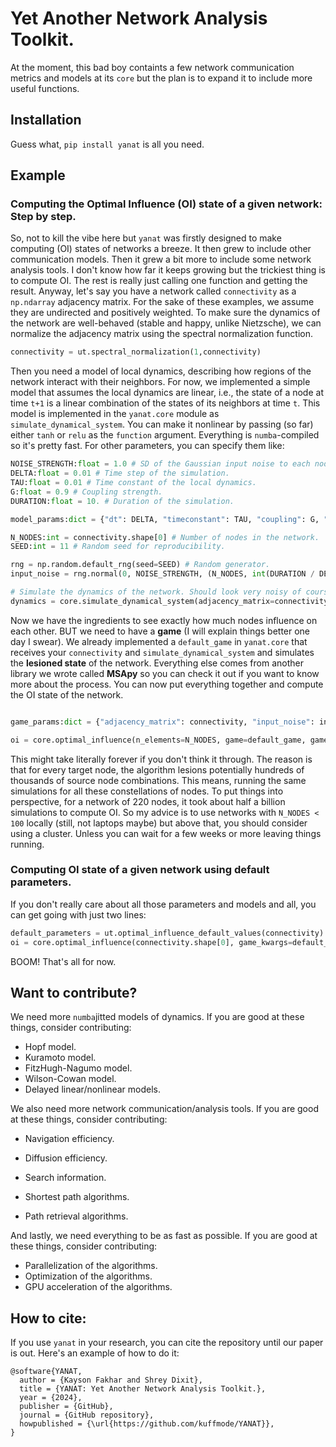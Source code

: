 # Yet Another Network Analysis Toolkit.
At the moment, this bad boy containts a few network communication metrics and models at its `core` but the plan is to expand it to include more useful functions.

## Installation
Guess what, `pip install yanat` is all you need.

## Example

### Computing the Optimal Influence (OI) state of a given network: Step by step.
So, not to kill the vibe here but `yanat` was firstly designed to make computing (OI) states of networks a breeze. It then grew to include other communication models. Then it grew a bit more to include some network analysis tools. I don't know how far it keeps growing but the trickiest thing is to compute OI. The rest is really just calling one function and getting the result. 
Anyway, let's say you have a network called `connectivity` as a `np.ndarray` adjacency matrix. For the sake of these examples, we assume they are undirected and positively weighted. To make sure the dynamics of the network are well-behaved (stable and happy, unlike Nietzsche), we can normalize the adjacency matrix using the spectral normalization function.

```python
connectivity = ut.spectral_normalization(1,connectivity)
```

Then you need a model of local dynamics, describing how regions of the network interact with their neighbors. For now, we implemented a simple model that assumes the local dynamics are linear, i.e., the state of a node at time `t+1` is a linear combination of the states of its neighbors at time `t`. This model is implemented in the `yanat.core` module as `simulate_dynamical_system`. You can make it nonlinear by passing (so far) either ``tanh`` or ``relu`` as the `function` argument. Everything is `numba`-compiled so it's pretty fast. For other parameters, you can specify them like: 

```python
NOISE_STRENGTH:float = 1.0 # SD of the Gaussian input noise to each node.
DELTA:float = 0.01 # Time step of the simulation.
TAU:float = 0.01 # Time constant of the local dynamics.
G:float = 0.9 # Coupling strength.
DURATION:float = 10. # Duration of the simulation.

model_params:dict = {"dt": DELTA, "timeconstant": TAU, "coupling": G, "duration": DURATION}

N_NODES:int = connectivity.shape[0] # Number of nodes in the network.
SEED:int = 11 # Random seed for reproducibility.

rng = np.random.default_rng(seed=SEED) # Random generator.
input_noise = rng.normal(0, NOISE_STRENGTH, (N_NODES, int(DURATION / DELTA)))

# Simulate the dynamics of the network. Should look very noisy of course. As long as you don't see NaNs or massive values, you're good.
dynamics = core.simulate_dynamical_system(adjacency_matrix=connectivity, input_matrix=input_noise, function=core.identity, **model_params)
```

Now we have the ingredients to see exactly how much nodes influence on each other. BUT we need to have a **game** (I will explain things better one day I swear). We already implemented a `default_game` in `yanat.core` that receives your `connectivity` and `simulate_dynamical_system` and simulates the **lesioned state** of the network. Everything else comes from another library we wrote called **MSApy** so you can check it out if you want to know more about the process. You can now put everything together and compute the OI state of the network.

```python

game_params:dict = {"adjacency_matrix": connectivity, "input_noise": input_noise, "model_params": model_params}

oi = core.optimal_influence(n_elements=N_NODES, game=default_game, game_kwargs=game_params)
```

This might take literally forever if you don't think it through. The reason is that for every target node, the algorithm lesions potentially hundreds of thousands of source node combinations. This means, running the same simulations for all these constellations of nodes. To put things into perspective, for a network of 220 nodes, it took about half a billion simulations to compute OI. So my advice is to use networks with `N_NODES < 100` locally (still, not laptops maybe) but above that, you should consider using a cluster. Unless you can wait for a few weeks or more leaving things running.

### Computing OI state of a given network using default parameters.
If you don't really care about all those parameters and models and all, you can get going with just two lines:

```python
default_parameters = ut.optimal_influence_default_values(connectivity)
oi = core.optimal_influence(connectivity.shape[0], game_kwargs=default_parameters)
```
BOOM! That's all for now.

## Want to contribute?
We need more `numba`jitted models of dynamics. If you are good at these things, consider contributing:

- Hopf model.
- Kuramoto model.
- FitzHugh-Nagumo model.
- Wilson-Cowan model.
- Delayed linear/nonlinear models.

We also need more network communication/analysis tools. If you are good at these things, consider contributing:

- Navigation efficiency.
- Diffusion efficiency.
- Search information.

- Shortest path algorithms.
- Path retrieval algorithms.

And lastly, we need everything to be as fast as possible. If you are good at these things, consider contributing:

- Parallelization of the algorithms.
- Optimization of the algorithms.
- GPU acceleration of the algorithms.

## How to cite:
If you use `yanat` in your research, you can cite the repository until our paper is out. Here's an example of how to do it:

```
@software{YANAT,
  author = {Kayson Fakhar and Shrey Dixit},
  title = {YANAT: Yet Another Network Analysis Toolkit.},
  year = {2024},
  publisher = {GitHub},
  journal = {GitHub repository},
  howpublished = {\url{https://github.com/kuffmode/YANAT}},
}
```
